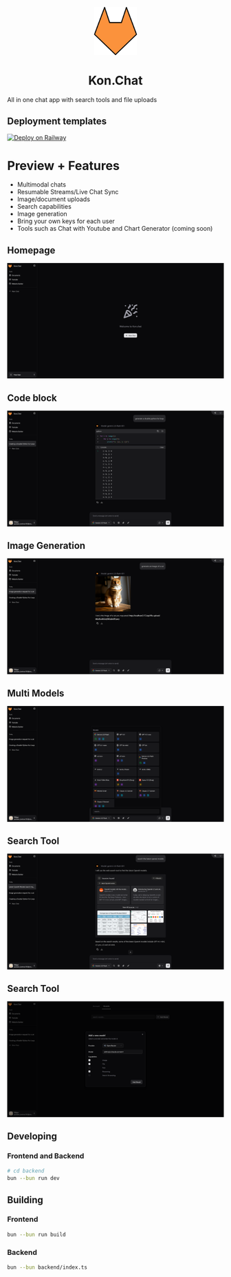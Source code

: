 <p align="center">
	<img width="100" src="./docs/logo.png" alt="logo">
</p>
<h1 align="center">
	Kon.Chat
</h1>

All in one chat app with search tools and file uploads

## Deployment templates

[![Deploy on Railway](https://railway.com/button.svg)](https://railway.com/deploy/konchat?referralCode=bSruGU)

# Preview + Features

- Multimodal chats
- Resumable Streams/Live Chat Sync
- Image/document uploads
- Search capabilities
- Image generation
- Bring your own keys for each user
- Tools such as Chat with Youtube and Chart Generator (coming soon)

## Homepage

![homepage](./docs/homepage.png)

## Code block

![codeblock](./docs/codeblock.png)

## Image Generation

![image_generation](./docs/image_generation.png)

## Multi Models

![multi_models](./docs/multi_model.png)

## Search Tool

![search_tool](./docs/search_tool.png)

## Search Tool

![custom_models](./docs/custom_models.png)

## Developing

### Frontend and Backend

```bash
# cd backend
bun --bun run dev
```

## Building

### Frontend

```bash
bun --bun run build
```

### Backend

```bash
bun --bun backend/index.ts
```

